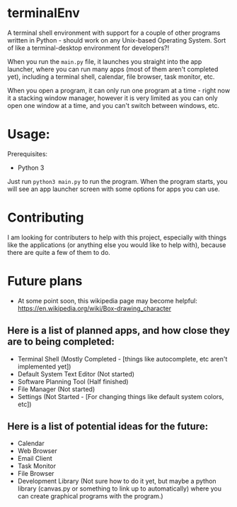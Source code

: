 # terminalEnv
A terminal shell environment with support for a couple of other programs written in Python - should work on any Unix-based Operating System. Sort of like a terminal-desktop environment for developers?!

When you run the `main.py` file, it launches you straight into the app launcher, where you can run many apps (most of them aren't completed yet), including a terminal shell, calendar, file browser, task monitor, etc.

When you open a program, it can only run one program at a time - right now it a stacking window manager, however it is very limited as you can only open one window at a time, and you can't switch between windows, etc.

# Usage:
Prerequisites:
* Python 3

Just run `python3 main.py` to run the program. When the program starts, you will see an app launcher screen with some options for apps you can use.

# Contributing
I am looking for contributers to help with this project, especially with things like the applications (or anything else you would like to help with), because there are quite a few of them to do.

# Future plans

* At some point soon, this wikipedia page may become helpful: https://en.wikipedia.org/wiki/Box-drawing_character

## Here is a list of planned apps, and how close they are to being completed:
* Terminal Shell (Mostly Completed - [things like autocomplete, etc aren't implemented yet])
* Default System Text Editor (Not started)
* Software Planning Tool (Half finished)
* File Manager (Not started)
* Settings (Not Started - [For changing things like default system colors, etc])

## Here is a list of potential ideas for the future:
* Calendar
* Web Browser
* Email Client
* Task Monitor
* File Browser
* Development Library (Not sure how to do it yet, but maybe a python library (canvas.py or something to link up to automatically) where you can create graphical programs with the program.)